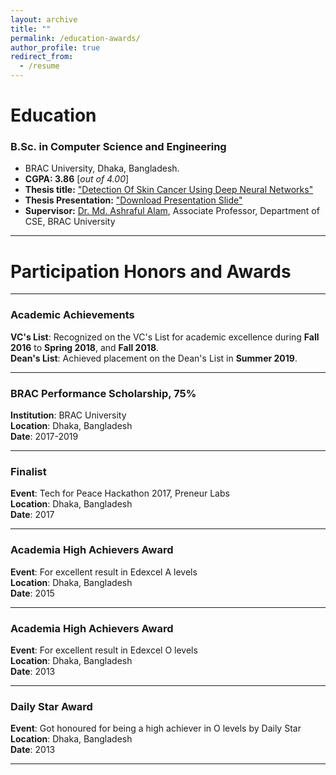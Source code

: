 ```yaml
---
layout: archive
title: ""
permalink: /education-awards/
author_profile: true
redirect_from:
  - /resume
---
```


# Education

### B.Sc. in Computer Science and Engineering


* BRAC University, Dhaka, Bangladesh.
* **CGPA:  3.86** [*out of 4.00*]
* **Thesis title:** ["Detection Of Skin Cancer Using Deep Neural Networks"](https://tanvir.mahtab.github.io/files/Tanvir_B.Sc._Thesis.pdf)
* **Thesis Presentation:** ["Download Presentation Slide"](https://tanvir.mahtab.github.io/files/SkinCancerDetectionusingImageProcessingandDeepLearning.pptx)
* **Supervisor:** [Dr. Md. Ashraful Alam](https://scholar.google.com/citations?user=NDJ6mRUAAAAJ), Associate Professor, Department of CSE, BRAC University
  
---
# Participation Honors and Awards

---

### Academic Achievements
**VC's List**: Recognized on the VC's List for academic excellence during **Fall 2016** to **Spring 2018**, and **Fall 2018**. <br />
**Dean's List**: Achieved placement on the Dean's List in **Summer 2019**.

---
### BRAC Performance Scholarship, 75%
**Institution**: BRAC University  
**Location**: Dhaka, Bangladesh  
**Date**: 2017-2019

---

### Finalist
**Event**: Tech for Peace Hackathon 2017, Preneur Labs  
**Location**: Dhaka, Bangladesh  
**Date**: 2017

---

### Academia High Achievers Award
**Event**: For excellent result in Edexcel A levels  
**Location**: Dhaka, Bangladesh  
**Date**: 2015

---

### Academia High Achievers Award
**Event**: For excellent result in Edexcel O levels  
**Location**: Dhaka, Bangladesh  
**Date**: 2013

---

### Daily Star Award
**Event**: Got honoured for being a high achiever in O levels by Daily Star  
**Location**: Dhaka, Bangladesh  
**Date**: 2013



___________________________________________
